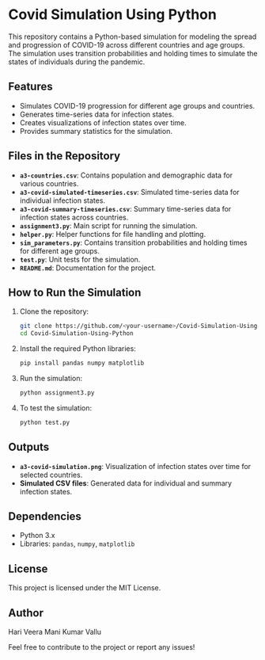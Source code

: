 # Covid Simulation Using Python

This repository contains a Python-based simulation for modeling the spread and progression of COVID-19 across different countries and age groups. The simulation uses transition probabilities and holding times to simulate the states of individuals during the pandemic.

## Features
- Simulates COVID-19 progression for different age groups and countries.
- Generates time-series data for infection states.
- Creates visualizations of infection states over time.
- Provides summary statistics for the simulation.

## Files in the Repository
- **`a3-countries.csv`**: Contains population and demographic data for various countries.
- **`a3-covid-simulated-timeseries.csv`**: Simulated time-series data for individual infection states.
- **`a3-covid-summary-timeseries.csv`**: Summary time-series data for infection states across countries.
- **`assignment3.py`**: Main script for running the simulation.
- **`helper.py`**: Helper functions for file handling and plotting.
- **`sim_parameters.py`**: Contains transition probabilities and holding times for different age groups.
- **`test.py`**: Unit tests for the simulation.
- **`README.md`**: Documentation for the project.

## How to Run the Simulation
1. Clone the repository:
   ```bash
   git clone https://github.com/<your-username>/Covid-Simulation-Using-Python.git
   cd Covid-Simulation-Using-Python
   ```
2. Install the required Python libraries:
   ```bash
   pip install pandas numpy matplotlib
   ```
3. Run the simulation:
   ```bash
   python assignment3.py
   ```
4. To test the simulation:
   ```bash
   python test.py
   ```

## Outputs
- **`a3-covid-simulation.png`**: Visualization of infection states over time for selected countries.
- **Simulated CSV files**: Generated data for individual and summary infection states.

## Dependencies
- Python 3.x
- Libraries: `pandas`, `numpy`, `matplotlib`

## License
This project is licensed under the MIT License.

## Author
Hari Veera Mani Kumar Vallu

Feel free to contribute to the project or report any issues!